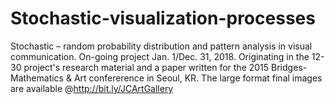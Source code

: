 # Stochastic-visualization-processes
Stochastic – random probability distribution and pattern analysis in visual communication.
On-going project Jan. 1/Dec. 31, 2018. Originating in the 12-30 project's research material and a paper written for the 2015
Bridges- Mathematics & Art confererence in Seoul, KR.
The large format final images are available @http://bit.ly/JCArtGallery 

